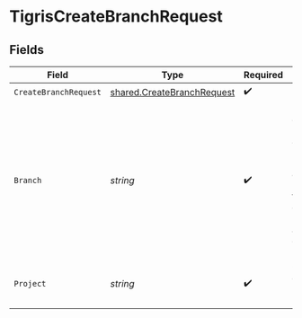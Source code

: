 # TigrisCreateBranchRequest


## Fields

| Field                                                                                                                                                             | Type                                                                                                                                                              | Required                                                                                                                                                          | Description                                                                                                                                                       |
| ----------------------------------------------------------------------------------------------------------------------------------------------------------------- | ----------------------------------------------------------------------------------------------------------------------------------------------------------------- | ----------------------------------------------------------------------------------------------------------------------------------------------------------------- | ----------------------------------------------------------------------------------------------------------------------------------------------------------------- |
| `CreateBranchRequest`                                                                                                                                             | [shared.CreateBranchRequest](../../../pkg/models/shared/createbranchrequest.md)                                                                                   | :heavy_check_mark:                                                                                                                                                | N/A                                                                                                                                                               |
| `Branch`                                                                                                                                                          | *string*                                                                                                                                                          | :heavy_check_mark:                                                                                                                                                | Name of the database branch to be created. <p></p>**Note**: `main` is a reserved branch name for primary database and is automatically created with CreateProject |
| `Project`                                                                                                                                                         | *string*                                                                                                                                                          | :heavy_check_mark:                                                                                                                                                | Create a database branch in this project                                                                                                                          |